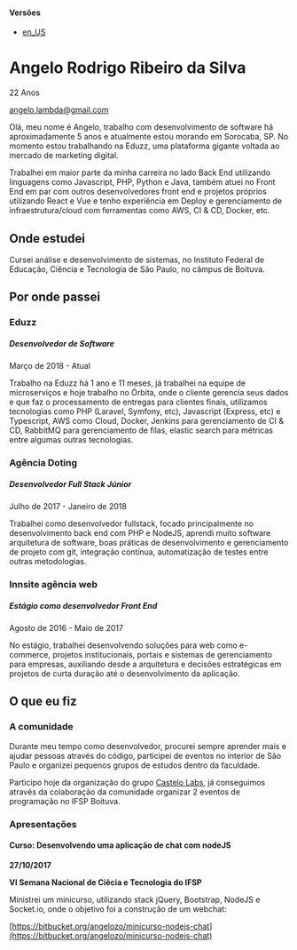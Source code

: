 #### Versões

- [en_US](README_en_US.md)

<a name="dados-pessoais"></a>
# Angelo Rodrigo Ribeiro da Silva

22 Anos

angelo.lambda@gmail.com

Olá, meu nome é Angelo, trabalho com desenvolvimento de software há aproximadamente 5 anos e atualmente estou morando em Sorocaba, SP. No momento estou trabalhando na Eduzz, uma plataforma gigante voltada ao mercado de marketing digital.

Trabalhei em maior parte da minha carreira no lado Back End utilizando linguagens como Javascript, PHP, Python e Java, também atuei no Front End em par com outros desenvolvedores front end e projetos próprios utilizando React e Vue e tenho experiência em Deploy e gerenciamento de infraestrutura/cloud com ferramentas como AWS, CI & CD, Docker, etc. 

<a name="onde-estudei"></a>
## Onde estudei

Cursei análise e desenvolvimento de sistemas, no Instituto Federal de Educação, Ciência e Tecnologia de São Paulo, no câmpus de Boituva.

<a name="onde-passei"></a>
## Por onde passei

<a name="onde-passei-eduzz"></a>
### Eduzz
##### Desenvolvedor de Software

Março de 2018 - Atual

Trabalho na Eduzz há 1 ano e 11 meses, já trabalhei na equipe de microserviços e hoje trabalho no Órbita, onde o cliente gerencia seus dados e que faz o processamento de entregas para clientes finais, utilizamos tecnologias como PHP (Laravel, Symfony, etc), Javascript (Express, etc) e Typescript, AWS como Cloud, Docker, Jenkins para gerenciamento de CI & CD, RabbitMQ para gerenciamento de filas, elastic search para métricas entre algumas outras tecnologias.

<a name="onde-passei-doting"></a>
### Agência Doting
##### Desenvolvedor Full Stack Júnior

Julho de 2017 - Janeiro de 2018

Trabalhei como desenvolvedor fullstack, focado principalmente no desenvolvimento back end com PHP e NodeJS, aprendi muito software arquitetura de software, boas práticas de desenvolvimento e gerenciamento de projeto com git, integração contínua, automatização de testes entre outras metodologias.

<a name="onde-passei-innsite"></a>
### Innsite agência web
##### Estágio como desenvolvedor Front End

Agosto de 2016 - Maio de 2017

No estágio, trabalhei desenvolvendo soluções para web como e-commerce, projetos institucionais, portais e sistemas de gerenciamento para empresas, auxiliando desde a arquitetura e decisões estratégicas em projetos de curta duração até o desenvolvimento da aplicação.

<a name="oque-fiz"></a>
## O que eu fiz

<a name="oque-fiz-comunidade"></a>
### A comunidade

Durante meu tempo como desenvolvedor, procurei sempre aprender mais e ajudar pessoas através do código, participei de eventos no interior de São Paulo e organizei pequenos grupos de estudos dentro da faculdade.

Participo hoje da organização do grupo [Castelo Labs](https://castelolabs.github.io/), já conseguimos através da colaboração da comunidade organizar 2 eventos de programação no IFSP Boituva.

<a name="oque-fiz-apresentacoes"></a>
### Apresentações

<a name="oque-fiz-apresentacoes-chat-node"></a>
#### Curso: Desenvolvendo uma aplicação de chat com nodeJS

**27/10/2017**

**VI Semana Nacional de Ciêcia e Tecnologia do IFSP**

Ministrei um minicurso, utilizando stack jQuery, Bootstrap, NodeJS e Socket.io, onde o objetivo foi a construção de um webchat:

[https://bitbucket.org/angelozo/minicurso-nodejs-chat](https://bitbucket.org/angelozo/minicurso-nodejs-chat)
